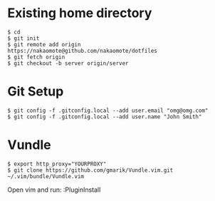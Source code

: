 Existing home directory
=======================
~~~~
$ cd
$ git init
$ git remote add origin https://nakaomote@github.com/nakaomote/dotfiles
$ git fetch origin
$ git checkout -b server origin/server
~~~~

Git Setup
=========
~~~~
$ git config -f .gitconfig.local --add user.email "omg@omg.com"
$ git config -f .gitconfig.local --add user.name "John Smith"
~~~~

Vundle
=========
~~~~
$ export http_proxy="YOURPROXY"
$ git clone https://github.com/gmarik/Vundle.vim.git ~/.vim/bundle/Vundle.vim
~~~~

Open vim and run:
:PluginInstall
